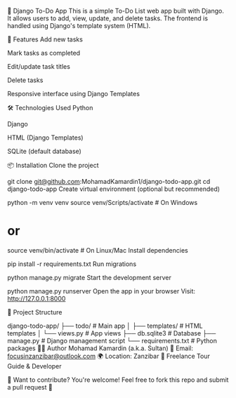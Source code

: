 📝 Django To-Do App
This is a simple To-Do List web app built with Django. It allows users to add, view, update, and delete tasks. The frontend is handled using Django's template system (HTML).

🚀 Features
Add new tasks

Mark tasks as completed

Edit/update task titles

Delete tasks

Responsive interface using Django Templates

🛠️ Technologies Used
Python

Django

HTML (Django Templates)

SQLite (default database)

📦 Installation
Clone the project

git clone git@github.com:MohamadKamardin1/django-todo-app.git
cd django-todo-app
Create virtual environment (optional but recommended)


python -m venv venv
source venv/Scripts/activate  # On Windows
# or
source venv/bin/activate      # On Linux/Mac
Install dependencies


pip install -r requirements.txt
Run migrations


python manage.py migrate
Start the development server


python manage.py runserver
Open the app in your browser
Visit: http://127.0.0.1:8000

📁 Project Structure

django-todo-app/
├── todo/               # Main app
│   ├── templates/      # HTML templates
│   └── views.py        # App views
├── db.sqlite3          # Database
├── manage.py           # Django management script
└── requirements.txt    # Python packages
🙋‍♂️ Author
Mohamad Kamardin (a.k.a. Sultan)
📧 Email: focusinzanzibar@outlook.com
🌍 Location: Zanzibar
💼 Freelance Tour Guide & Developer

🧠 Want to contribute?
You're welcome! Feel free to fork this repo and submit a pull request 🚀
